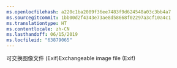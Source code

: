 ```yaml
---
ms.openlocfilehash: a220c1ba2089f36ee7483f9d624548a03c3bb4a7
ms.sourcegitcommit: 1bb00d2f4343e73ae8d58668f02297a3cf10a4c1
ms.translationtype: HT
ms.contentlocale: zh-CN
ms.lasthandoff: 06/15/2019
ms.locfileid: "63879065"
---
```

<span data-ttu-id="b4333-101">可交换图像文件 (Exif)</span><span class="sxs-lookup"><span data-stu-id="b4333-101">Exchangeable image file (Exif)</span></span>